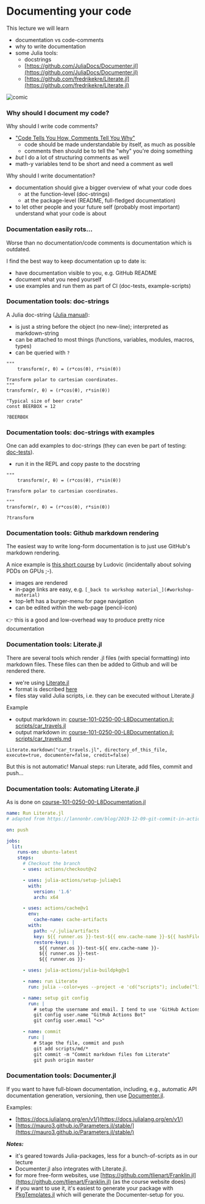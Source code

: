 <!--This file was generated, do not modify it.-->
# Documenting your code

This lecture we will learn
- documentation vs code-comments
- why to write documentation
- some Julia tools:
  - docstrings
  - [https://github.com/JuliaDocs/Documenter.jl](https://github.com/JuliaDocs/Documenter.jl)
  - [https://github.com/fredrikekre/Literate.jl](https://github.com/fredrikekre/Literate.jl)

![comic](https://pcweenies.com/wp-content/uploads/2012/01/2012-01-12_pcw.jpg)

### Why should I document my code?

Why should I write code comments?
- ["Code Tells You How, Comments Tell You Why"](https://blog.codinghorror.com/code-tells-you-how-comments-tell-you-why/)
  - code should be made understandable by itself, as much as possible
  - comments then should be to tell the "why" you're doing something
- *but* I do a lot of structuring comments as well
- math-y variables tend to be short and need a comment as well

Why should I write documentation?
- documentation should give a bigger overview of what your code does
  - at the function-level (doc-strings)
  - at the package-level (README, full-fledged documentation)
- to let other people and your future self (probably most important) understand what
  your code is about

### Documentation easily rots...

Worse than no documentation/code comments is documentation which is
outdated.

I find the best way to keep documentation up to date is:
- have documentation visible to you, e.g. GitHub README
- document what you need yourself
- use examples and run them as part of CI (doc-tests, example-scripts)

### Documentation tools: doc-strings

A Julia doc-string ([Julia manual](https://docs.julialang.org/en/v1/manual/documentation/)):
- is just a string before the object (no new-line); interpreted as markdown-string
- can be attached to most things (functions, variables, modules, macros, types)
- can be queried with `?`

```julia:ex1
"""
    transform(r, θ) = (r*cos(θ), r*sin(θ))

Transform polar to cartesian coordinates.
"""
transform(r, θ) = (r*cos(θ), r*sin(θ))

"Typical size of beer crate"
const BEERBOX = 12
```

```julia:ex2
?BEERBOX
```

### Documentation tools: doc-strings with examples

One can add examples to doc-strings (they can even be part of testing: [doc-tests](https://juliadocs.github.io/Documenter.jl/stable/man/doctests/)).

- run it in the REPL and copy paste to the docstring

```julia:ex3
"""
    transform(r, θ) = (r*cos(θ), r*sin(θ))

Transform polar to cartesian coordinates.

"""
transform(r, θ) = (r*cos(θ), r*sin(θ))
```

```julia:ex4
?transform
```

### Documentation tools: Github markdown rendering

The easiest way to write long-form documentation is to just use GitHub's markdown rendering.

A nice example is [this short course](https://github.com/luraess/parallel-gpu-workshop-JuliaCon21#parallel-cpu-implementation)
by Ludovic (incidentally about solving PDDs on GPUs ;-).

- images are rendered
- in-page links are easy, e.g. `[_back to workshop material_](#workshop-material)`
- top-left has a burger-menu for page navigation
- can be edited within the web-page (pencil-icon)

👉 this is a good and low-overhead way to produce pretty nice documentation

### Documentation tools: Literate.jl

There are several tools which render .jl files (with special formatting) into
markdown files.  These files can then be added to Github and will be rendered there.

- we're using [Literate.jl](https://github.com/fredrikekre/Literate.jl)
- format is described [here](https://fredrikekre.github.io/Literate.jl/v2/fileformat/)
- files stay valid Julia scripts, i.e. they can be executed without Literate.jl


Example
- output markdown in: [course-101-0250-00-L8Documentation.jl: scripts/car_travels.jl](https://github.com/eth-vaw-glaciology/course-101-0250-00-L8Documentation.jl/blob/4bbeb3ddda046490847f050b02d3fc5d9308695b/scripts/car_travels.jl)
- output markdown in: [course-101-0250-00-L8Documentation.jl: scripts/car_travels.md](https://github.com/eth-vaw-glaciology/course-101-0250-00-L8Documentation.jl/blob/4bbeb3ddda046490847f050b02d3fc5d9308695b/scripts/car_travels.md)
```
Literate.markdown("car_travels.jl", directory_of_this_file, execute=true, documenter=false, credit=false)
```

But this is not automatic!  Manual steps: run Literate, add files, commit and push...

### Documentation tools: Automating Literate.jl

As is done on [course-101-0250-00-L8Documentation.jl](https://github.com/eth-vaw-glaciology/course-101-0250-00-L8Documentation.jl)
```yml
name: Run Literate.jl
# adapted from https://lannonbr.com/blog/2019-12-09-git-commit-in-actions

on: push

jobs:
  lit:
    runs-on: ubuntu-latest
    steps:
      # Checkout the branch
      - uses: actions/checkout@v2

      - uses: julia-actions/setup-julia@v1
        with:
          version: '1.6'
          arch: x64

      - uses: actions/cache@v1
        env:
          cache-name: cache-artifacts
        with:
          path: ~/.julia/artifacts
          key: ${{ runner.os }}-test-${{ env.cache-name }}-${{ hashFiles('**/Project.toml') }}
          restore-keys: |
            ${{ runner.os }}-test-${{ env.cache-name }}-
            ${{ runner.os }}-test-
            ${{ runner.os }}-

      - uses: julia-actions/julia-buildpkg@v1

      - name: run Literate
        run: julia --color=yes --project -e 'cd("scripts"); include("literate-script.jl")'

      - name: setup git config
        run: |
          # setup the username and email. I tend to use 'GitHub Actions Bot' with no email by default
          git config user.name "GitHub Actions Bot"
          git config user.email "<>"

      - name: commit
        run: |
          # Stage the file, commit and push
          git add scripts/md/*
          git commit -m "Commit markdown files fom Literate"
          git push origin master
```

### Documentation tools: Documenter.jl

If you want to have full-blown documentation, including, e.g., automatic API documentation generation, versioning,
then use [Documenter.jl](https://github.com/JuliaDocs/Documenter.jl).

Examples:
- [https://docs.julialang.org/en/v1/](https://docs.julialang.org/en/v1/)
- [https://mauro3.github.io/Parameters.jl/stable/](https://mauro3.github.io/Parameters.jl/stable/)

_**Notes:**_
- it's geared towards Julia-packages, less for a bunch-of-scripts as in our lecture
- Documenter.jl also integrates with Literate.jl.
- for more free-form websites, use [https://github.com/tlienart/Franklin.jl](https://github.com/tlienart/Franklin.jl) (as the course website does)
- if you want to use it, it's easiest to generate your package with [PkgTemplates.jl](https://github.com/invenia/PkgTemplates.jl)
  which will generate the Documenter-setup for you.

